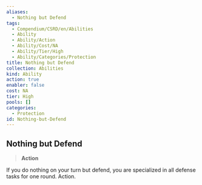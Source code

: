 ```yaml
---
aliases:
  - Nothing but Defend
tags:
  - Compendium/CSRD/en/Abilities
  - Ability
  - Ability/Action
  - Ability/Cost/NA
  - Ability/Tier/High
  - Ability/Categories/Protection
title: Nothing but Defend
collection: Abilities
kind: Ability
action: true
enabler: false
cost: NA
tier: High
pools: []
categories:
  - Protection
id: Nothing-but-Defend
---
```

## Nothing but Defend    
>**Action**  
    
If you do nothing on your turn but defend, you are specialized in all defense tasks for one round. Action.
